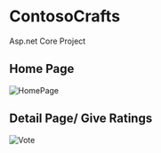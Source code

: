 # ContosoCrafts
Asp.net Core Project

## Home Page
![HomePage](https://github.com/LaeLaeMuSwe/ContosoCrafts/assets/71454906/4c72accb-755c-4e9a-9671-64e343920cce)

## Detail Page/ Give Ratings
![Vote](https://github.com/LaeLaeMuSwe/ContosoCrafts/assets/71454906/063088e0-e213-488a-8d74-7b8e3e0bbbe5)

